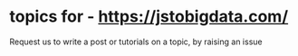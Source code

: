 # topics for - https://jstobigdata.com/
Request us to write a post or tutorials on a topic, by raising an issue

